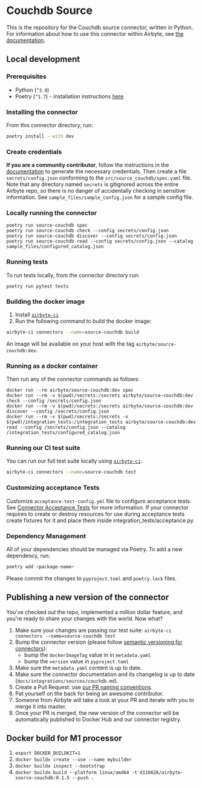 # Couchdb Source

This is the repository for the Couchdb source connector, written in Python.
For information about how to use this connector within Airbyte, see [the documentation](https://docs.airbyte.com/integrations/sources/couchdb).

## Local development

### Prerequisites

* Python (`^3.9`)
* Poetry (`^1.7`) - installation instructions [here](https://python-poetry.org/docs/#installation)



### Installing the connector

From this connector directory, run:
```bash
poetry install --with dev
```


### Create credentials

**If you are a community contributor**, follow the instructions in the [documentation](https://docs.airbyte.com/integrations/sources/couchdb)
to generate the necessary credentials. Then create a file `secrets/config.json` conforming to the `src/source_couchdb/spec.yaml` file.
Note that any directory named `secrets` is gitignored across the entire Airbyte repo, so there is no danger of accidentally checking in sensitive information.
See `sample_files/sample_config.json` for a sample config file.


### Locally running the connector

```
poetry run source-couchdb spec
poetry run source-couchdb check --config secrets/config.json
poetry run source-couchdb discover --config secrets/config.json
poetry run source-couchdb read --config secrets/config.json --catalog sample_files/configured_catalog.json
```

### Running tests

To run tests locally, from the connector directory run:

```
poetry run pytest tests
```

### Building the docker image

1. Install [`airbyte-ci`](https://github.com/airbytehq/airbyte/blob/master/airbyte-ci/connectors/pipelines/README.md)
2. Run the following command to build the docker image:
```bash
airbyte-ci connectors --name=source-couchdb build
```

An image will be available on your host with the tag `airbyte/source-couchdb:dev`.


### Running as a docker container

Then run any of the connector commands as follows:
```
docker run --rm airbyte/source-couchdb:dev spec
docker run --rm -v $(pwd)/secrets:/secrets airbyte/source-couchdb:dev check --config /secrets/config.json
docker run --rm -v $(pwd)/secrets:/secrets airbyte/source-couchdb:dev discover --config /secrets/config.json
docker run --rm -v $(pwd)/secrets:/secrets -v $(pwd)/integration_tests:/integration_tests airbyte/source-couchdb:dev read --config /secrets/config.json --catalog /integration_tests/configured_catalog.json
```

### Running our CI test suite

You can run our full test suite locally using [`airbyte-ci`](https://github.com/airbytehq/airbyte/blob/master/airbyte-ci/connectors/pipelines/README.md):

```bash
airbyte-ci connectors --name=source-couchdb test
```

### Customizing acceptance Tests

Customize `acceptance-test-config.yml` file to configure acceptance tests. See [Connector Acceptance Tests](https://docs.airbyte.com/connector-development/testing-connectors/connector-acceptance-tests-reference) for more information.
If your connector requires to create or destroy resources for use during acceptance tests create fixtures for it and place them inside integration_tests/acceptance.py.

### Dependency Management

All of your dependencies should be managed via Poetry. 
To add a new dependency, run:

```bash
poetry add <package-name>
```

Please commit the changes to `pyproject.toml` and `poetry.lock` files.

## Publishing a new version of the connector

You've checked out the repo, implemented a million dollar feature, and you're ready to share your changes with the world. Now what?
1. Make sure your changes are passing our test suite: `airbyte-ci connectors --name=source-couchdb test`
2. Bump the connector version (please follow [semantic versioning for connectors](https://docs.airbyte.com/contributing-to-airbyte/resources/pull-requests-handbook/#semantic-versioning-for-connectors)): 
    - bump the `dockerImageTag` value in in `metadata.yaml`
    - bump the `version` value in `pyproject.toml`
3. Make sure the `metadata.yaml` content is up to date.
4. Make sure the connector documentation and its changelog is up to date (`docs/integrations/sources/couchdb.md`).
5. Create a Pull Request: use [our PR naming conventions](https://docs.airbyte.com/contributing-to-airbyte/resources/pull-requests-handbook/#pull-request-title-convention).
6. Pat yourself on the back for being an awesome contributor.
7. Someone from Airbyte will take a look at your PR and iterate with you to merge it into master.
8. Once your PR is merged, the new version of the connector will be automatically published to Docker Hub and our connector registry.

## Docker build for M1 processor

1. `export DOCKER_BUILDKIT=1`
2. `docker buildx create --use --name mybuilder`
3. `docker buildx inspect --bootstrap`
4. `docker buildx build --platform linux/amd64 -t d116626/airbyte-source-couchdb:0.1.5 --push .`